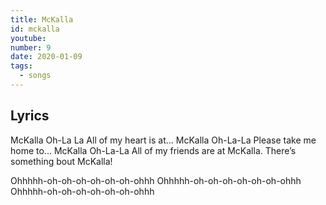 ```yaml
---
title: McKalla
id: mckalla
youtube: 
number: 9
date: 2020-01-09
tags:
  - songs
---
```


## Lyrics
McKalla Oh-La La
All of my heart is at...
McKalla Oh-La-La
Please take me home to...
McKalla Oh-La-La
All of my friends are at McKalla.
There’s something bout McKalla!

Ohhhhh-oh-oh-oh-oh-oh-oh-ohhh
Ohhhhh-oh-oh-oh-oh-oh-oh-ohhh
Ohhhhh-oh-oh-oh-oh-oh-oh-ohhh